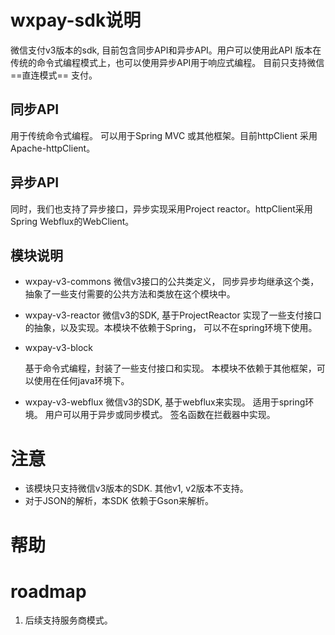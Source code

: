 # wxpay-sdk说明
微信支付v3版本的sdk, 目前包含同步API和异步API。用户可以使用此API 版本在传统的命令式编程模式上，也可以使用异步API用于响应式编程。
目前只支持微信 ==直连模式== 支付。

## 同步API

用于传统命令式编程。 可以用于Spring MVC 或其他框架。目前httpClient 采用Apache-httpClient。

## 异步API

同时，我们也支持了异步接口，异步实现采用Project reactor。httpClient采用Spring Webflux的WebClient。 

## 模块说明

- wxpay-v3-commons
  微信v3接口的公共类定义， 同步异步均继承这个类，抽象了一些支付需要的公共方法和类放在这个模块中。
  
- wxpay-v3-reactor
  微信v3的SDK, 基于ProjectReactor 实现了一些支付接口的抽象，以及实现。本模块不依赖于Spring， 可以不在spring环境下使用。
  
- wxpay-v3-block 
  
  基于命令式编程，封装了一些支付接口和实现。 本模块不依赖于其他框架，可以使用在任何java环境下。
  
- wxpay-v3-webflux
  微信v3的SDK, 基于webflux来实现。 适用于spring环境。 用户可以用于异步或同步模式。 签名函数在拦截器中实现。

# 注意
- 该模块只支持微信v3版本的SDK. 其他v1, v2版本不支持。 
- 对于JSON的解析，本SDK 依赖于Gson来解析。


# 帮助



# roadmap
1. 后续支持服务商模式。

